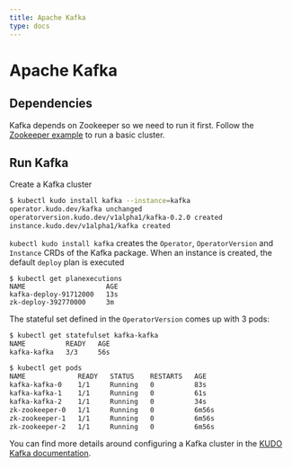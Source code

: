 ```yaml
---
title: Apache Kafka
type: docs
---
```


# Apache Kafka

## Dependencies

Kafka depends on Zookeeper so we need to run it first. Follow the [Zookeeper example](apache-zookeeper.md) to run a basic cluster.

## Run Kafka

Create a Kafka cluster
```bash
$ kubectl kudo install kafka --instance=kafka
operator.kudo.dev/kafka unchanged
operatorversion.kudo.dev/v1alpha1/kafka-0.2.0 created
instance.kudo.dev/v1alpha1/kafka created
```

`kubectl kudo install kafka` creates the `Operator`, `OperatorVersion` and `Instance` CRDs of the Kafka package.
When an instance is created, the default `deploy` plan is executed

```
$ kubectl get planexecutions
NAME                    AGE
kafka-deploy-91712000   13s
zk-deploy-392770000     3m
```

The stateful set defined in the `OperatorVersion` comes up with 3 pods:

```bash
$ kubectl get statefulset kafka-kafka
NAME          READY   AGE
kafka-kafka   3/3     56s
```

```bash
$ kubectl get pods
NAME             READY   STATUS    RESTARTS   AGE
kafka-kafka-0    1/1     Running   0          83s
kafka-kafka-1    1/1     Running   0          61s
kafka-kafka-2    1/1     Running   0          34s
zk-zookeeper-0   1/1     Running   0          6m56s
zk-zookeeper-1   1/1     Running   0          6m56s
zk-zookeeper-2   1/1     Running   0          6m56s
```

You can find more details around configuring a Kafka cluster in the [KUDO Kafka documentation](https://github.com/kudobuilder/operators/tree/master/repository/kafka).
